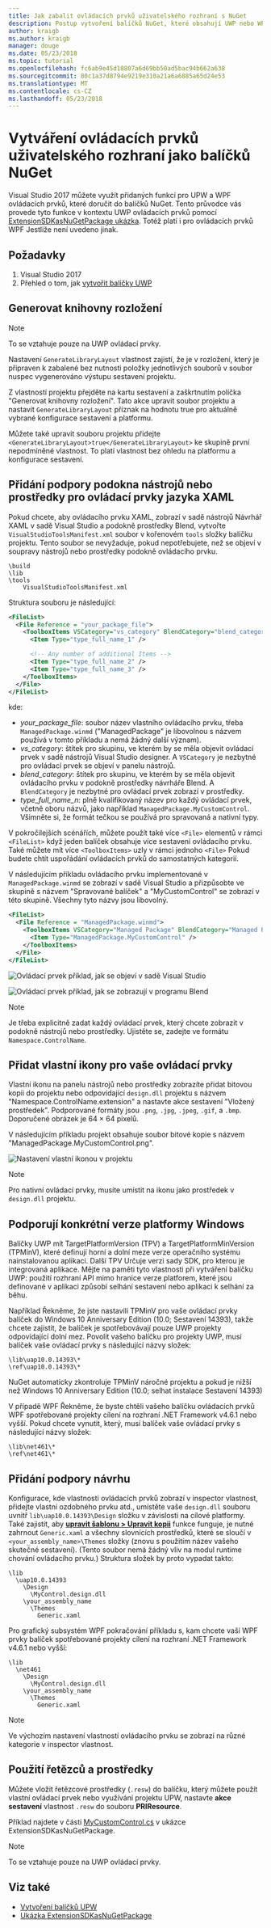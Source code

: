 ```yaml
---
title: Jak zabalit ovládacích prvků uživatelského rozhraní s NuGet
description: Postup vytvoření balíčků NuGet, které obsahují UWP nebo WPF ovládací prvky, včetně potřeby metadata a podpůrné soubory pro Visual Studio a nástroj Blend návrháře.
author: kraigb
ms.author: kraigb
manager: douge
ms.date: 05/23/2018
ms.topic: tutorial
ms.openlocfilehash: fc6ab9e45d18807a6d69bb50ad5bac94b662a638
ms.sourcegitcommit: 80c1a37d8794e9219e310a21a6a6885a65d24e53
ms.translationtype: MT
ms.contentlocale: cs-CZ
ms.lasthandoff: 05/23/2018
---
```

# <a name="creating-ui-controls-as-nuget-packages"></a>Vytváření ovládacích prvků uživatelského rozhraní jako balíčků NuGet

Visual Studio 2017 můžete využít přidaných funkcí pro UPW a WPF ovládacích prvků, které doručit do balíčků NuGet. Tento průvodce vás provede tyto funkce v kontextu UWP ovládacích prvků pomocí [ExtensionSDKasNuGetPackage ukázka](https://github.com/NuGet/Samples/tree/master/ExtensionSDKasNuGetPackage). Totéž platí i pro ovládacích prvků WPF Jestliže není uvedeno jinak.

## <a name="prerequisites"></a>Požadavky

1. Visual Studio 2017
1. Přehled o tom, jak [vytvořit balíčky UWP](create-uwp-packages.md)

## <a name="generate-library-layout"></a>Generovat knihovny rozložení

> [!Note]
> To se vztahuje pouze na UWP ovládací prvky.

Nastavení `GenerateLibraryLayout` vlastnost zajistí, že je v rozložení, který je připraven k zabalené bez nutnosti položky jednotlivých souborů v soubor nuspec vygenerováno výstupu sestavení projektu.

Z vlastností projektu přejděte na kartu sestavení a zaškrtnutím políčka "Generovat knihovny rozložení". Tato akce upravit soubor projektu a nastavit `GenerateLibraryLayout` příznak na hodnotu true pro aktuálně vybrané konfigurace sestavení a platformu.

Můžete také upravit souboru projektu přidejte `<GenerateLibraryLayout>true</GenerateLibraryLayout>` ke skupině první nepodmíněné vlastnost. To platí vlastnost bez ohledu na platformu a konfigurace sestavení.

## <a name="add-toolboxassets-pane-support-for-xaml-controls"></a>Přidání podpory podokna nástrojů nebo prostředky pro ovládací prvky jazyka XAML

Pokud chcete, aby ovládacího prvku XAML, zobrazí v sadě nástrojů Návrhář XAML v sadě Visual Studio a podokně prostředky Blend, vytvořte `VisualStudioToolsManifest.xml` soubor v kořenovém `tools` složky balíčku projektu. Tento soubor se nevyžaduje, pokud nepotřebujete, než se objeví v soupravy nástrojů nebo prostředky podokně ovládacího prvku.

    \build
    \lib
    \tools
        VisualStudioToolsManifest.xml

Struktura souboru je následující:

```xml
<FileList>
  <File Reference = "your_package_file">
    <ToolboxItems VSCategory="vs_category" BlendCategory="blend_category">
      <Item Type="type_full_name_1" />

      <!-- Any number of additional Items -->
      <Item Type="type_full_name_2" />
      <Item Type="type_full_name_3" />
    </ToolboxItems>
  </File>
</FileList>
```

kde:

- *your_package_file*: soubor název vlastního ovládacího prvku, třeba `ManagedPackage.winmd` ("ManagedPackage" je libovolnou s názvem používá v tomto příkladu a nemá žádný další význam).
- *vs_category*: štítek pro skupinu, ve kterém by se měla objevit ovládací prvek v sadě nástrojů Visual Studio designer. A `VSCategory` je nezbytné pro ovládací prvek se objeví v panelu nástrojů.
- *blend_category*: štítek pro skupinu, ve kterém by se měla objevit ovládacího prvku v podokně prostředky návrháře Blend. A `BlendCategory` je nezbytné pro ovládací prvek zobrazí v prostředky.
- *type_full_name_n*: plně kvalifikovaný název pro každý ovládací prvek, včetně oboru názvů, jako například `ManagedPackage.MyCustomControl`. Všimněte si, že formát tečkou se používá pro spravovaná a nativní typy.

V pokročilejších scénářích, můžete použít také více `<File>` elementů v rámci `<FileList>` když jeden balíček obsahuje více sestavení ovládacího prvku. Také můžete mít více `<ToolboxItems>` uzly v rámci jednoho `<File>` Pokud budete chtít uspořádání ovládacích prvků do samostatných kategorií.

V následujícím příkladu ovládacího prvku implementované v `ManagedPackage.winmd` se zobrazí v sadě Visual Studio a přizpůsobte ve skupině s názvem "Spravované balíček" a "MyCustomControl" se zobrazí v této skupině. Všechny tyto názvy jsou libovolný.

```xml
<FileList>
  <File Reference = "ManagedPackage.winmd">
    <ToolboxItems VSCategory="Managed Package" BlendCategory="Managed Package">
      <Item Type="ManagedPackage.MyCustomControl" />
    </ToolboxItems>
  </File>
</FileList>
```

![Ovládací prvek příklad, jak se objeví v sadě Visual Studio](media/UWP-control-vs-toolbox.png)

![Ovládací prvek příklad, jak se zobrazují v programu Blend](media/UWP-control-blend-assets.png)

> [!Note]
> Je třeba explicitně zadat každý ovládací prvek, který chcete zobrazit v podokně nástrojů nebo prostředky. Ujistěte se, zadejte ve formátu `Namespace.ControlName`.

## <a name="add-custom-icons-to-your-controls"></a>Přidat vlastní ikony pro vaše ovládací prvky

Vlastní ikonu na panelu nástrojů nebo prostředky zobrazíte přidat bitovou kopii do projektu nebo odpovídající `design.dll` projektu s názvem "Namespace.ControlName.extension" a nastavte akce sestavení "Vložený prostředek". Podporované formáty jsou `.png`, `.jpg`, `.jpeg`, `.gif`, a `.bmp`. Doporučené obrázek je 64 × 64 pixelů.

V následujícím příkladu projekt obsahuje soubor bitové kopie s názvem "ManagedPackage.MyCustomControl.png".

![Nastavení vlastní ikonou v projektu](media/UWP-control-custom-icon.png)

> [!Note]
> Pro nativní ovládací prvky, musíte umístit na ikonu jako prostředek v `design.dll` projektu.

## <a name="support-specific-windows-platform-versions"></a>Podporují konkrétní verze platformy Windows

Balíčky UWP mít TargetPlatformVersion (TPV) a TargetPlatformMinVersion (TPMinV), které definují horní a dolní meze verze operačního systému nainstalovanou aplikaci. Další TPV Určuje verzi sady SDK, pro kterou je integrovaná aplikace. Mějte na paměti tyto vlastnosti při vytváření balíčku UWP: použití rozhraní API mimo hranice verze platforem, které jsou definované v aplikaci způsobí selhání sestavení nebo aplikaci k selhání za běhu.

Například Řekněme, že jste nastavili TPMinV pro vaše ovládací prvky balíček do Windows 10 Anniversary Edition (10.0; Sestavení 14393), takže chcete zajistit, že balíček je spotřebovávají pouze UWP projekty odpovídající dolní mez. Povolit vašeho balíčku pro projekty UWP, musí balíček vaše ovládací prvky s následující názvy složek:

    \lib\uap10.0.14393\*
    \ref\uap10.0.14393\*

NuGet automaticky zkontroluje TPMinV náročné projektu a pokud je nižší než Windows 10 Anniversary Edition (10.0; selhat instalace Sestavení 14393)

V případě WPF Řekněme, že byste chtěli vašeho balíčku ovládacích prvků WPF spotřebované projekty cílení na rozhraní .NET Framework v4.6.1 nebo vyšší. Pokud chcete vynutit, který, musí balíček vaše ovládací prvky s následující názvy složek:

    \lib\net461\*
    \ref\net461\*

## <a name="add-design-time-support"></a>Přidání podpory návrhu

Konfigurace, kde vlastnosti ovládacích prvků zobrazí v inspector vlastnost, přidejte vlastní ozdobného prvku atd., umístěte vaše `design.dll` souboru uvnitř `lib\uap10.0.14393\Design` složku v závislosti na cílové platformy. Také zajistit, aby **[upravit šablonu > Upravit kopii](/windows/uwp/controls-and-patterns/xaml-styles#modify-the-default-system-styles)** funkce funguje, je nutné zahrnout `Generic.xaml` a všechny slovnících prostředků, které se sloučí v `<your_assembly_name>\Themes` složky (znovu s použitím název vašeho skutečné sestavení). (Tento soubor nemá žádný vliv na modul runtime chování ovládacího prvku.) Struktura složek by proto vypadat takto:

    \lib
      \uap10.0.14393
        \Design
          \MyControl.design.dll
        \your_assembly_name
          \Themes
            Generic.xaml


Pro grafický subsystém WPF pokračování příkladu s, kam chcete vaší WPF prvky balíček spotřebované projekty cílení na rozhraní .NET Framework v4.6.1 nebo vyšší:

    \lib
      \net461
        \Design
          \MyControl.design.dll
        \your_assembly_name
          \Themes
            Generic.xaml

> [!Note]
> Ve výchozím nastavení vlastností ovládacího prvku se zobrazí na různé kategorie v inspector vlastnost.

## <a name="use-strings-and-resources"></a>Použití řetězců a prostředky

Můžete vložit řetězcové prostředky (`.resw`) do balíčku, který můžete použít vlastní ovládací prvek nebo využívání projektu UPW, nastavte **akce sestavení** vlastnost `.resw` do souboru **PRIResource**.

Příklad najdete v části [MyCustomControl.cs](https://github.com/NuGet/Samples/blob/master/ExtensionSDKasNuGetPackage/ManagedPackage/MyCustomControl.cs) v ukázce ExtensionSDKasNuGetPackage.

> [!Note]
> To se vztahuje pouze na UWP ovládací prvky.

## <a name="see-also"></a>Viz také

- [Vytvoření balíčků UPW](create-uwp-packages.md)
- [Ukázka ExtensionSDKasNuGetPackage](https://github.com/NuGet/Samples/tree/master/ExtensionSDKasNuGetPackage)
